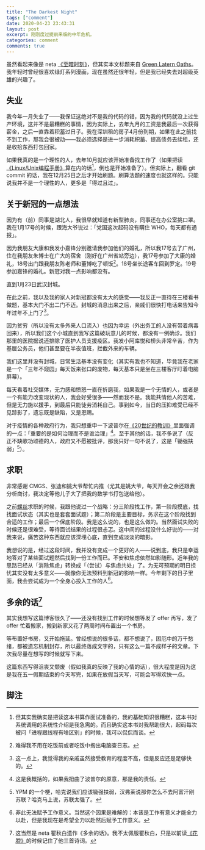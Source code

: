 ```yaml
---
title: "The Darkest Night"
tags: ["comment"]
date: 2020-04-23 23:43:31
layout: post
excerpt: 刚刚度过提前来临的中年危机。
categories: comment
comments: true
---
```


虽然看起来像是 neta [《至暗时刻》](https://movie.douban.com/subject/26761416/)，但其实本文标题来自 [Green Latern Oaths](https://greenlantern.fandom.com/wiki/Lantern_Oaths_(Disambiguation))。我年轻时曾经很喜欢绿灯系列漫画，现在虽然还很年轻，但是我已经失去对超级英雄的兴趣了。

## 失业 ##
我今年一月失业了——我保证这绝对不是我的代码的错，因为我的代码就没上过生产环境，这并不是最糟糕的事情，因为实际上，去年九月的工资是我最后一次获得薪金，之后一直靠着积蓄过日子。我在深圳租的房子4月份到期，如果在此之前找不到工作，那我会很被动——我必须选择是进一步消耗积蓄、提高债务去续租，还是收拾东西打包回家。

如果我真的是一个理性的人，去年10月就应该开始准备找工作了（如果把读[《Linux/Unix编程手册》](https://book.douban.com/subject/25809330/)算在内的话[^1]，倒也是开始准备了）。但实际上，翻看 git commit 的话，我在12月25日之后才开始刷题。刷算法题的速度也就这样的。只能说我并不是一个理性的人，更多是「得过且过」。

## 关于新冠的一点想法 ##
因为有（前）同事是湖北人，我很早就知道有新型肺炎，同事还在办公室挑口罩。我在1月17号的时候，跟海大爷说过：「党国这次起码没有瞒住 WHO，每天都有通报」。

因为我朋友大康和我发小嘉锋分别邀请我参加他们的婚礼，所以我17号去了广州，住在我朋友朱博士在广大的宿舍（刚好在广州省站旁边），我17号参加了大康的婚礼，18号出门跟我朋友陈老师和董博吃了顿饭[^2]。18号坐长途客车回到罗定。19号参加嘉锋的婚礼。新冠对我一点影响都没有。

直到1月23日武汉封城。

在此之前，我以及我的家人对新冠都没有太大的感觉——我反正一直待在三楼看书做题，基本大门不出二门不迈。封城的消息出来之后，亲戚们很快打电话来告知今年过年不上门了[^3]。

因为贫穷（所以没有太多外来人口流入）也因为幸运（外出务工的人没有带着病毒回来），所以我们这个小城直到我写这篇破玩意儿的时候，都没有一例确诊。我们那里的医院据说还排除了医护人员支援疫区。我发小阿库悦和桥头非常辛苦，作为基层公务员，他们甚至要在半夜值班，拦截外来的车辆。

我们这里并没有封城，日常生活基本没有变化（其实有我也不知道，毕竟我在老家是一个「三年不窥园」每天饭来张口的废物，每天基本只是坐在三楼客厅盯着电脑屏幕）。

每天看着社交媒体，无力感和愤怒一直在折磨我，如果我是一个无情的人，或者是一个有能力改变现状的人，我会好受很多——然而我不是。我能共情他人的苦难，但是无力施以援手，到最后只能徒劳消耗自己。事到如今，当日的压抑难受已经不见踪影了，遗忘既是缺陷，又是恩赐。

对于疫情的各种政府行为，我只想重申一下波普尔在[《20世纪的教训》](https://book.douban.com/subject/26417293/)里面强调的一点：「重要的是如何治理而不是谁治理」[^4]。至于其他的话，我不多说了（反正不缺歌功颂德的人，政府又不愿被批评，那我只好一句不说了，这是「锄强扶弱」[^5]）。

## 求职 ##

非常感谢 CMGS、张迪和姚大爷帮忙内推（尤其是姚大爷，每天开会之余还跟我分析商讨，我决定等他儿子大了把我的数学书打包送给他）。

之前[螺丝](https://roriri.one/)求职的时候，我跟他说过一个战略：分三阶段找工作，第一阶段摸底，找找面试状态（其实也是套套面试题）；第二阶段是主要目标，务求在这个阶段找到合适的工作；最后一个保底阶段。我是这么说的，也是这么做的。当然面试失败的时候还是很难受，等待面试结果的过程很忐忑。这中间的过程没什么好说的——对我来说，痛苦这种东西就应该深埋心底，直到变成淡淡的暗影。

我想说的是，经过这段时间，我并没有变成一个更好的人——说到底，我只是幸运地答对了某些面试题然后找到一份工作而已。不安和焦虑依然如影随形。近年我的思路已经从「消除焦虑」转换成「（尝试）与焦虑共处」了。为无可预期的明日担忧其实没有太多意义——就像你无法预料到新冠的影响一样。今年剩下的日子里面，我会尝试成为一个全身心投入工作的人[^6]。

## 多余的话[^7] ##

其实我想写这篇博客很久了——还没有找到工作的时候想等发了 offer 再写，发了 offer 忙着搬家，搬到新家又花了两周时间布置出一个书房。

等布置好书房，又开始拖延。曾经想说的很多话，都不想说了，困厄中的万千愁绪，都被遗忘机制封存，所以最终落成文字的，只有这么一篇不成样子的文章。下次我尽量在想写的时候就写下来。

这篇东西写得沮丧又颓废（假如我真的反映了我的心情的话），很大程度是因为这是我在五一假期结束的今天写完，如果在放假当天写，可能会写得欢快一点。

## 脚注 ##

[^1]: 但其实我确实是把读这本书算作面试准备的，我的基础知识很糟糕，这本书对系统调用的系统性介绍是我急需的。而且确实这本书对我帮助很大，起码每次被问「进程跟线程有啥区别」的时候，我可以侃侃而谈。

[^2]: 难得我不用在吃饭前或者吃饭中掏出电脑查日志。

[^3]: 这一点上，我觉得我的亲戚虽然接受教育的程度不高，但是反应还是足够快的。

[^4]: 这是我概括的，如果我扭曲了波普尔的原意，那是我的责任。

[^5]: YPM 的一个梗，哈克说我们应该锄强扶弱，汉弗莱说那你怎么不去阿富汗刚苏联？哈克马上说，苏联太强了。

[^6]: 非此无法赋予工作意义。当然这个因果是难解的：本该是工作有意义才能全力以赴，但是我现在是希望全力以赴然后赋予工作意义。

[^7]: 这当然是 neta 瞿秋白遗作《多余的话》。我不太佩服瞿秋白，只是以前读[《花腔》](https://book.douban.com/subject/1011911/)的时候记住了他三首诗词。

